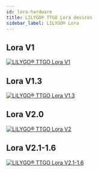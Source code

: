 ```yaml
---
id: lora-hardware
title: LILYGO® TTGO Lora devices
sidebar_label: LILYGO® Lora
---
```



## Lora V1

[![LILYGO® TTGO Lora V1](/img/hardware/lora-v1.png)](https://www.aliexpress.com/item/32840238513.html)

## Lora V1.3

[![LILYGO® TTGO Lora V1.3](/img/hardware/lora-v1.3.png)](https://www.aliexpress.com/item/4000628100802.html)

## Lora V2.0

[![LILYGO® TTGO Lora V2](/img/hardware/lora-v2.png)](https://www.aliexpress.com/item/32846302183.html)

## Lora V2.1-1.6

[![LILYGO® TTGO Lora V2.1-1.6](/img/hardware/lora-v2.1-1.6.png)](https://www.aliexpress.com/item/32915894264.html/)